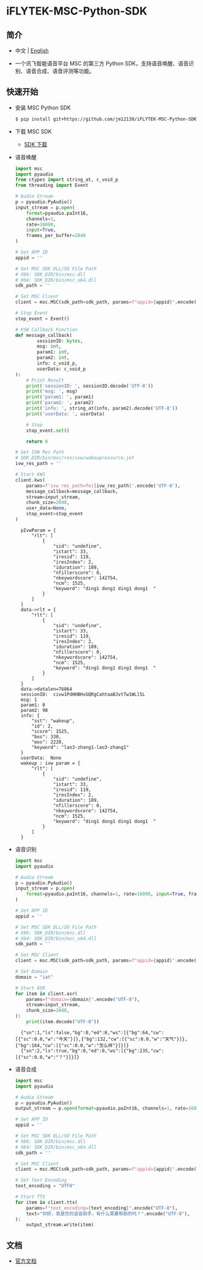 # iFLYTEK-MSC-Python-SDK

## 简介

* 中文 | [English](./README.md)

* 一个讯飞智能语音平台 MSC 的第三方 Python SDK，支持语音唤醒、语音识别、语音合成、语音评测等功能。

## 快速开始
* 安装 MSC Python SDK

    ```bash
    $ pip install git+https://github.com/jm12138/iFLYTEK-MSC-Python-SDK
    ```

* 下载 MSC SDK

    * [SDK 下载](https://www.xfyun.cn/sdk/dispatcher)

* 语音唤醒

    ```python
    import msc
    import pyaudio
    from ctypes import string_at, c_void_p
    from threading import Event

    # Audio Stream
    p = pyaudio.PyAudio()
    input_stream = p.open(
        format=pyaudio.paInt16,
        channels=1,
        rate=16000,
        input=True,
        frames_per_buffer=2048
    )

    # Set APP ID
    appid = '' 

    # Set MSC SDK DLL/SO File Path
    # X86: SDK_DIR/bin/msc.dll
    # X64: SDK_DIR/bin/msc_x64.dll
    sdk_path = ''

    # Set MSC Client
    client = msc.MSC(sdk_path=sdk_path, params=f"appid={appid}".encode('UTF-8'))

    # Stop Event
    stop_event = Event()

    # KSW Callback Function
    def message_callback(
            sessionID: bytes,
            msg: int,
            param1: int,
            param2: int,
            info: c_void_p,
            userData: c_void_p
    ):
        # Print Result
        print('sessionID: ', sessionID.decode('UTF-8'))
        print('msg: ', msg)
        print('param1: ', param1)
        print('param2: ', param2)
        print('info: ', string_at(info, param2).decode('UTF-8'))
        print('userData: ', userData)

        # Stop
        stop_event.set()

        return 0

    # Set IVW Res Path
    # SDK_DIR/bin/msc/res/ivw/wakeupresource.jet
    ivw_res_path = ''

    # Start KWS
    client.kws(
        params=f'ivw_res_path=fo|{ivw_res_path}'.encode('UTF-8'),
        message_callback=message_callback,
        stream=input_stream,
        chunk_size=2048,
        user_data=None,
        stop_event=stop_event
    )
    ```

        pIvwParam = {
            "rlt": [
                {
                    "sid": "undefine",
                    "istart": 33,
                    "iresid": 119,
                    "iresIndex": 2,
                    "iduration": 189,
                    "nfillerscore": 0,
                    "nkeywordscore": 142754,
                    "ncm": 1525,
                    "keyword": "ding1 dong1 ding1 dong1  "
                }
            ]
        }
        data->rlt = {
            "rlt": [
                {
                    "sid": "undefine",
                    "istart": 33,
                    "iresid": 119,
                    "iresIndex": 2,
                    "iduration": 189,
                    "nfillerscore": 0,
                    "nkeywordscore": 142754,
                    "ncm": 1525,
                    "keyword": "ding1 dong1 ding1 dong1  "
                }
            ]
        }
        data->datalen=76864
        sessionID:  civw1PdHHBHvGQRgCahtaaBJvtTw1WLl5L
        msg: 1
        param1: 0
        param2: 98
        info: {
            "sst": "wakeup",
            "id": 2,
            "score": 1525,
            "bos": 330,
            "eos": 2220,
            "keyword": "lao3-zhang1-lao3-zhang1"
        }
        userData:  None
        wakeup : ivw param = {
            "rlt": [
                {
                    "sid": "undefine",
                    "istart": 33,
                    "iresid": 119,
                    "iresIndex": 2,
                    "iduration": 189,
                    "nfillerscore": 0,
                    "nkeywordscore": 142754,
                    "ncm": 1525,
                    "keyword": "ding1 dong1 ding1 dong1  "
                }
            ]
        }

* 语音识别

    ```python
    import msc
    import pyaudio

    # Audio Stream
    p = pyaudio.PyAudio()
    input_stream = p.open(
        format=pyaudio.paInt16, channels=1, rate=16000, input=True, frames_per_buffer=2048
    )

    # Set APP ID
    appid = '' 

    # Set MSC SDK DLL/SO File Path
    # X86: SDK_DIR/bin/msc.dll
    # X64: SDK_DIR/bin/msc_x64.dll
    sdk_path = ''

    # Set MSC Client
    client = msc.MSC(sdk_path=sdk_path, params=f"appid={appid}".encode('UTF-8'))

    # Set Domain
    domain = "iat"

    # Start ASR
    for item in client.asr(
        params=f"domain={domain}".encode("UTF-8"),
        stream=input_stream,
        chunk_size=2048,
    ):
        print(item.decode("UTF-8"))
    ```

        {"sn":1,"ls":false,"bg":0,"ed":0,"ws":[{"bg":64,"cw":[{"sc":0.0,"w":"今天"}]},{"bg":132,"cw":[{"sc":0.0,"w":"天气"}]},{"bg":164,"cw":[{"sc":0.0,"w":"怎么样"}]}]}
        {"sn":2,"ls":true,"bg":0,"ed":0,"ws":[{"bg":235,"cw":[{"sc":0.0,"w":"？"}]}]}

* 语音合成

    ```python
    import msc
    import pyaudio

    # Audio Stream
    p = pyaudio.PyAudio()
    output_stream = p.open(format=pyaudio.paInt16, channels=1, rate=16000, output=True)

    # Set APP ID
    appid = '' 

    # Set MSC SDK DLL/SO File Path
    # X86: SDK_DIR/bin/msc.dll
    # X64: SDK_DIR/bin/msc_x64.dll
    sdk_path = ''

    # Set MSC Client
    client = msc.MSC(sdk_path=sdk_path, params=f"appid={appid}".encode('UTF-8'))

    # Set Text Encoding
    text_encoding = "UTF8"

    # Start TTS
    for item in client.tts(
        params=f"text_encoding={text_encoding}".encode("UTF-8"),
        text="你好，我是您的语音助手，有什么需要帮助的吗？".encode("UTF-8"),
    ):
        output_stream.write(item)
    ```

## 文档

* [官方文档](https://www.xfyun.cn/doc/mscapi/Windows&Linux/wlapi.html)
